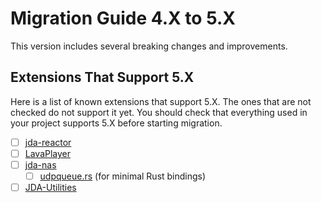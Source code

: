 # Migration Guide 4.X to 5.X

This version includes several breaking changes and improvements.

## Extensions That Support 5.X

Here is a list of known extensions that support 5.X.
The ones that are not checked do not support it yet. You should check that everything used in your project supports 5.X before starting migration.

- [ ] [jda-reactor](https://github.com/MinnDevelopment/jda-reactor)
- [ ] [LavaPlayer](https://github.com/sedmelluq/lavaplayer)
- [ ] [jda-nas](https://github.com/sedmelluq/jda-nas)
    - [ ] [udpqueue.rs](https://github.com/MinnDevelopment/udpqueue.rs) (for minimal Rust bindings)
- [ ] [JDA-Utilities](https://github.com/JDA-Applications/JDA-Utilities)
